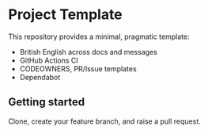# Project Template

This repository provides a minimal, pragmatic template:
- British English across docs and messages
- GitHub Actions CI
- CODEOWNERS, PR/Issue templates
- Dependabot

## Getting started
Clone, create your feature branch, and raise a pull request.
